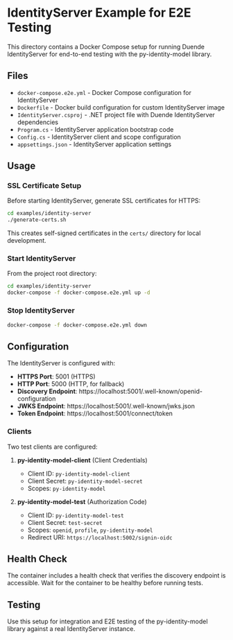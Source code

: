 # IdentityServer Example for E2E Testing

This directory contains a Docker Compose setup for running Duende IdentityServer for end-to-end testing with the py-identity-model library.

## Files

- `docker-compose.e2e.yml` - Docker Compose configuration for IdentityServer
- `Dockerfile` - Docker build configuration for custom IdentityServer image
- `IdentityServer.csproj` - .NET project file with Duende IdentityServer dependencies
- `Program.cs` - IdentityServer application bootstrap code
- `Config.cs` - IdentityServer client and scope configuration
- `appsettings.json` - IdentityServer application settings

## Usage

### SSL Certificate Setup

Before starting IdentityServer, generate SSL certificates for HTTPS:

```bash
cd examples/identity-server
./generate-certs.sh
```

This creates self-signed certificates in the `certs/` directory for local development.

### Start IdentityServer

From the project root directory:

```bash
cd examples/identity-server
docker-compose -f docker-compose.e2e.yml up -d
```

### Stop IdentityServer

```bash
docker-compose -f docker-compose.e2e.yml down
```

## Configuration

The IdentityServer is configured with:

- **HTTPS Port**: 5001 (HTTPS)
- **HTTP Port**: 5000 (HTTP, for fallback)
- **Discovery Endpoint**: https://localhost:5001/.well-known/openid-configuration
- **JWKS Endpoint**: https://localhost:5001/.well-known/jwks.json
- **Token Endpoint**: https://localhost:5001/connect/token

### Clients

Two test clients are configured:

1. **py-identity-model-client** (Client Credentials)
   - Client ID: `py-identity-model-client`
   - Client Secret: `py-identity-model-secret`
   - Scopes: `py-identity-model`

2. **py-identity-model-test** (Authorization Code)
   - Client ID: `py-identity-model-test`
   - Client Secret: `test-secret`
   - Scopes: `openid`, `profile`, `py-identity-model`
   - Redirect URI: `https://localhost:5002/signin-oidc`

## Health Check

The container includes a health check that verifies the discovery endpoint is accessible. Wait for the container to be healthy before running tests.

## Testing

Use this setup for integration and E2E testing of the py-identity-model library against a real IdentityServer instance.